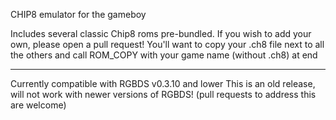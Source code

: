 CHIP8 emulator for the gameboy

Includes several classic Chip8 roms
pre-bundled. If you wish to add your own, please
open a pull request! You'll want to copy your .ch8
file next to all the others and call ROM_COPY
with your game name (without .ch8) at end

----------------------------
Currently compatible with RGBDS v0.3.10 and lower
This is an old release, will not work with newer
versions of RGBDS! (pull requests to address this
are welcome)
